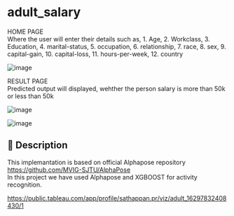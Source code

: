 # adult_salary

HOME PAGE<br/>
Where the user will enter their details such as,
       1. Age,
       2. Workclass,
       3. Education,
       4. marital-status,
       5. occupation,
       6. relationship,
       7. race,
       8. sex,
       9. capital-gain,
       10. capital-loss,
       11. hours-per-week,
       12. country
 
![image](https://user-images.githubusercontent.com/84607354/131341733-407f08d3-33be-4af2-a31a-9b7a11cf082c.png)
    
RESULT PAGE<br/>
Predicted output will displayed, wehther the person salary is more than 50k or less than 50k

![image](https://user-images.githubusercontent.com/84607354/131341779-cfefa8db-b2c3-4b30-ba23-2995da12d2bc.png)

![image](https://user-images.githubusercontent.com/84607354/131343073-b8a42c47-731a-4543-859a-97578e4af523.png)

## 📝 Description
This implemantation is based on official Alphapose repository https://github.com/MVIG-SJTU/AlphaPose<br/>
In this project we have used Alphapose and XGBOOST for activity recognition.

https://public.tableau.com/app/profile/sathappan.pr/viz/adult_16297832408430/1

